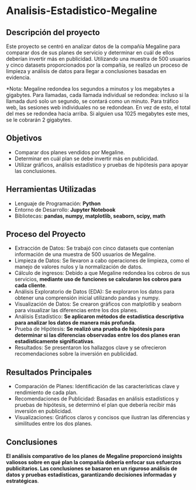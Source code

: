# Analisis-Estadistico-Megaline

## Descripción del proyecto
Este proyecto se centró en analizar datos de la compañía Megaline para comparar dos de sus planes de servicio y determinar en cuál de ellos deberían invertir más en publicidad. Utilizando una muestra de 500 usuarios y cinco datasets proporcionados por la compañía, se realizó un proceso de limpieza y análisis de datos para llegar a conclusiones basadas en evidencia.

*Nota: Megaline redondea los segundos a minutos y los megabytes a gigabytes. Para llamadas, cada llamada individual se redondea: incluso si la llamada duró solo un segundo, se contará como un minuto. Para tráfico web, las sesiones web individuales no se redondean. En vez de esto, el total del mes se redondea hacia arriba. Si alguien usa 1025 megabytes este mes, se le cobrarán 2 gigabytes.

## Objetivos
- Comparar dos planes vendidos por Megaline.
- Determinar en cuál plan se debe invertir más en publicidad.
- Utilizar gráficos, análisis estadístico y pruebas de hipótesis para apoyar las conclusiones.
  
## Herramientas Utilizadas
- Lenguaje de Programación: __Python__
- Entorno de Desarrollo: __Jupyter Notebook__
- Bibliotecas: __pandas, numpy, matplotlib, seaborn, scipy, math__
  
## Proceso del Proyecto
- Extracción de Datos: Se trabajó con cinco datasets que contenían información de una muestra de 500 usuarios de Megaline.
- Limpieza de Datos: Se llevaron a cabo operaciones de limpieza, como el manejo de valores nulos y la normalización de datos.
- Cálculo de ingresos: Debido a que Megaline redondea los cobros de sus servicios, __mediante uso de funciones se calcularon los cobros para cada cliente__.
- Análisis Exploratorio de Datos (EDA): Se exploraron los datos para obtener una comprensión inicial utilizando pandas y numpy.
- Visualización de Datos: Se crearon gráficos con matplotlib y seaborn para visualizar las diferencias entre los dos planes.
- Análisis Estadístico: __Se aplicaron métodos de estadística descriptiva para analizar los datos de manera más profunda__.
- Prueba de Hipótesis: __Se realizó una prueba de hipótesis para determinar si las diferencias observadas entre los dos planes eran estadísticamente significativas__.
- Resultados: Se presentaron los hallazgos clave y se ofrecieron recomendaciones sobre la inversión en publicidad.
  
## Resultados Principales
- Comparación de Planes: Identificación de las características clave y rendimiento de cada plan.
- Recomendaciones de Publicidad: Basadas en análisis estadísticos y pruebas de hipótesis, se determinó el plan que debería recibir más inversión en publicidad.
- Visualizaciones: Gráficos claros y concisos que ilustran las diferencias y similitudes entre los dos planes.
  
## Conclusiones
__El análisis comparativo de los planes de Megaline proporcionó insights valiosos sobre en qué plan la compañía debería enfocar sus esfuerzos publicitarios. Las conclusiones se basaron en un riguroso análisis de datos y pruebas estadísticas, garantizando decisiones informadas y estratégicas__.
